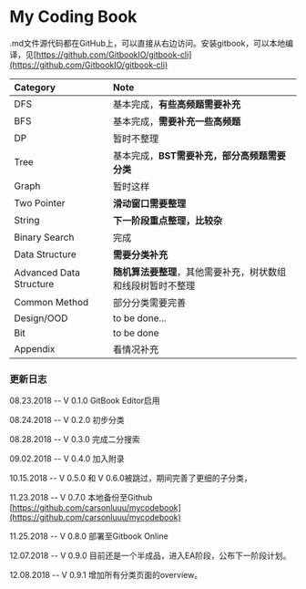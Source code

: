 # My Coding Book

.md文件源代码都在GitHub上，可以直接从右边访问。安装gitbook，可以本地编译，见[https://github.com/GitbookIO/gitbook-cli](https://github.com/GitbookIO/gitbook-cli)

| Category | Note |
| :--- | :--- |
| DFS | 基本完成，**有些高频题需要补充** |
| BFS | 基本完成，**需要补充一些高频题** |
| DP | 暂时不整理 |
| Tree | 基本完成，**BST需要补充，部分高频题需要分类** |
| Graph | 暂时这样 |
| Two Pointer | **滑动窗口需要整理** |
| String | **下一阶段重点整理，比较杂** |
| Binary Search | 完成 |
| Data Structure | **需要分类补充** |
| Advanced Data Structure | **随机算法要整理**，其他需要补充，树状数组和线段树暂时不整理 |
| Common Method | 部分分类需要完善 |
| Design/OOD | to be done... |
| Bit | to be done |
| Appendix | 看情况补充 |

### **更新日志**

08.23.2018 -- V 0.1.0 GitBook Editor启用

08.24.2018 -- V 0.2.0 初步分类

08.28.2018 -- V 0.3.0 完成二分搜索

09.02.2018 -- V 0.4.0 加入附录

10.15.2018 -- V 0.5.0 和 V 0.6.0被跳过，期间完善了更细的子分类，

11.23.2018 -- V 0.7.0 本地备份至Github [https://github.com/carsonluuu/mycodebook](https://github.com/carsonluuu/mycodebook)

11.25.2018 -- V 0.8.0 部署至Gitbook Online

12.07.2018 -- V 0.9.0 目前还是一个半成品，进入EA阶段，公布下一阶段计划。

12.08.2018 -- V 0.9.1 增加所有分类页面的overview。

